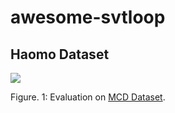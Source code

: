 # awesome-svtloop



## Haomo Dataset

<img src="https://github.com/KTH-RPL/awesome-svtloop/blob/main/MCD_dataset_descriptors.gif" >  

Figure. 1: Evaluation on [MCD Dataset](https://mcdviral.github.io/).
